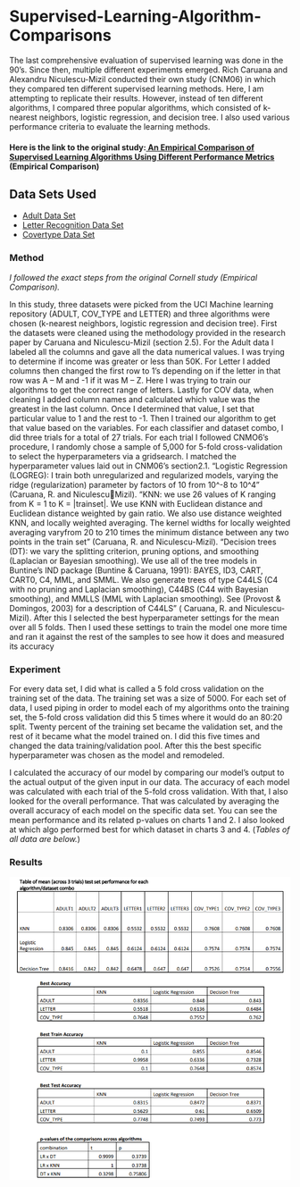 # **Supervised-Learning-Algorithm-Comparisons**

The last comprehensive evaluation of supervised learning was done in the 90’s. 
Since then, multiple different experiments emerged. 
Rich Caruana and Alexandru Niculescu-Mizil conducted their own study (CNM06) in which they compared ten different supervised learning methods. 
Here, I am attempting to replicate their results. However, instead of ten different algorithms, I compared three popular algorithms, which consisted of k-nearest neighbors, logistic regression, and decision tree. I also used various performance criteria to evaluate the learning methods.

#### **Here is the link to the original study:**[ An Empirical Comparison of Supervised Learning Algorithms Using Different Performance Metrics](https://drive.google.com/file/d/1BACN9m5HB4KYKPzZrNjg_KCg0FGEd5sL/view?usp=sharing) (Empirical Comparison)

## Data Sets Used 

* [Adult Data Set](https://archive.ics.uci.edu/ml/datasets/adult)
* [Letter Recognition Data Set](https://archive.ics.uci.edu/ml/datasets/letter+recognition )
* [Covertype Data Set](https://archive.ics.uci.edu/ml/datasets/covertype)

### Method
_I followed the exact steps from the original Cornell study (Empirical Comparison)._

In this study, three datasets were picked from the UCI Machine learning repository 
(ADULT, COV_TYPE and LETTER) and three algorithms were chosen (k-nearest neighbors, 
logistic regression and decision tree). First the datasets were cleaned using the methodology 
provided in the research paper by Caruana and Niculescu-Mizil (section 2.5). For the Adult data 
I labeled all the columns and gave all the data numerical values. I was trying to determine if 
income was greater or less than 50K. For Letter I added columns then changed the first row to 
1’s depending on if the letter in that row was A – M and -1 if it was M – Z. Here I was trying to 
train our algorithms to get the correct range of letters. Lastly for COV data, when cleaning I 
added column names and calculated which value was the greatest in the last column. Once I 
determined that value, I set that particular value to 1 and the rest to -1. Then I trained our 
algorithm to get that value based on the variables. For each classifier and dataset combo, I did 
three trials for a total of 27 trials. For each trial I followed CNMO6’s procedure, I randomly 
chose a sample of 5,000 for 5-fold cross-validation to select the hyperparameters via a 
gridsearch. I matched the hyperparameter values laid out in CNM06’s section2.1. “Logistic 
Regression (LOGREG): I train both unregularized and regularized models, varying the ridge 
(regularization) parameter by factors of 10 from 10^-8 to 10^4” (Caruana, R. and NiculescuMizil). “KNN: we use 26 values of K ranging from K = 1 to K = |trainset|. We use KNN with 
Euclidean distance and Euclidean distance weighted by gain ratio. We also use distance weighted 
KNN, and locally weighted averaging. The kernel widths for locally weighted averaging varyfrom 20 to 210 times the minimum distance between any two points in the train set” (Caruana, R. 
and Niculescu-Mizil). “Decision trees (DT): we vary the splitting criterion, pruning options, and 
smoothing (Laplacian or Bayesian smoothing). We use all of the tree models in Buntine’s IND 
package (Buntine & Caruana, 1991): BAYES, ID3, CART, CART0, C4, MML, and SMML. We 
also generate trees of type C44LS (C4 with no pruning and Laplacian smoothing), C44BS (C44 
with Bayesian smoothing), and MMLLS (MML with Laplacian smoothing). See (Provost & 
Domingos, 2003) for a description of C44LS” ( Caruana, R. and Niculescu-Mizil). After this I 
selected the best hyperparameter settings for the mean over all 5 folds. Then I used these 
settings to train the model one more time and ran it against the rest of the samples to see how it 
does and measured its accuracy


### Experiment 

For every data set, I did what is called a 5 fold cross validation on the training set of the 
data. The training set was a size of 5000. For each set of data, I used piping in order to model 
each of my algorithms onto the training set, the 5-fold cross validation did this 5 times where it 
would do an 80:20 split. Twenty percent of the training set became the validation set, and the rest 
of it became what the model trained on. I did this five times and changed the data 
training/validation pool. After this the best specific hyperparameter was chosen as the model and 
remodeled.

I calculated the accuracy of our model by comparing our model’s output to the actual 
output of the given input in our data. The accuracy of each model was calculated with each trial 
of the 5-fold cross validation. With that, I also looked for the overall performance. That was 
calculated by averaging the overall accuracy of each model on the specific data set. You can see 
the mean performance and its related p-values on charts 1 and 2. I also looked at which algo 
performed best for which dataset in charts 3 and 4. (_Tables of all data are  below._)

### Results 

![](images/Results.png)
